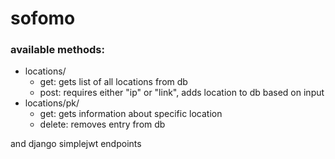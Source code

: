 # sofomo
### available methods:
* locations/
    - get: gets list of all locations from db
    - post: requires either "ip" or "link", adds location to db based on input
* locations/pk/
	 - get: gets information about specific location
     - delete: removes entry from db

and django simplejwt endpoints
